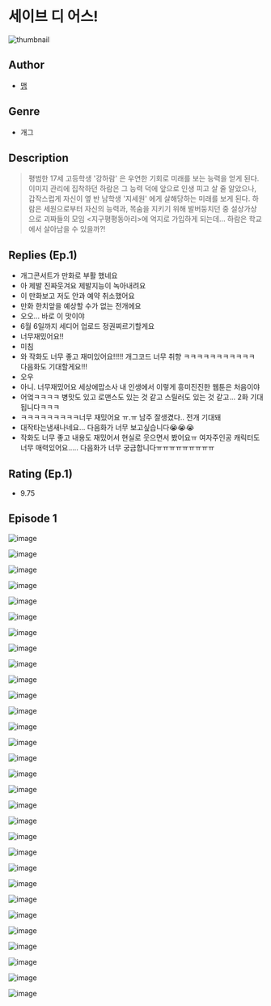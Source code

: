 # 세이브 디 어스!
![thumbnail](https://image-comic.pstatic.net/user_contents_data/challenge_comic/2023/05/23/366749/upload_3630805516528662583_480x623.jpeg)

## Author
- [맴](https://comic.naver.com/artistTitle?id=366749)

## Genre
- 개그

## Description
> 평범한 17세 고등학생 '강하람' 은 우연한 기회로 미래를 보는 능력을 얻게 된다. 이미지 관리에 집착하던 하람은 그 능력 덕에 앞으로 인생 피고 살 줄 알았으나, 갑작스럽게 자신이 옆 반 남학생 '지세원' 에게 살해당하는 미래를 보게 된다. 하람은 세원으로부터 자신의 능력과, 목숨을 지키기 위해 발버둥치던 중 설상가상으로 괴짜들의 모임 <지구평평동아리>에 억지로 가입하게 되는데... 하람은 학교에서 살아남을 수 있을까?!

## Replies (Ep.1)
- 개그콘서트가 만화로 부활 했네요
- 아 제발 진짜웃겨요 제발지능이 녹아내려요
- 이 만화보고 저도 안과 예약 취소했어요
- 만화 한치앞을 예상할 수가 없는 전개에요
- 오오… 바로 이 맛이야
- 6월 6일까지 세디어 업로드 정권찌르기할게요
- 너무재밌어요!!
- 미침
- 와 작화도 너무 좋고 재미있어요!!!!! 개그코드 너무 취향 ㅋㅋㅋㅋㅋㅋㅋㅋㅋㅋㅋ 다음화도 기대할게요!!!
- 오우
- 아니. 너무재밌어요 세상에맙소사 내 인생에서 이렇게 흥미진진한 웹툰은 처음이야
- 어엌ㅋㅋㅋㅋ 병맛도 있고 로맨스도 있는 것 같고 스릴러도 있는 것 같고... 2화 기대됩니다ㅋㅋㅋ
- ㅋㅋㅋㅋㅋㅋㅋㅋㅋ너무 재밌어요 ㅠ.ㅠ 남주 잘생겼다.. 전개 기대돼
- 대작타는냄새나네요... 다음화가 너무 보고싶습니다😭😭😭
- 작화도 너무 좋고 내용도 재밌어서 현실로 웃으면서 봤어요ㅠ 여자주인공 캐릭터도 너무 매력있어요..... 다음화가 너무 궁금합니다ㅠㅠㅠㅠㅠㅠㅠㅠㅠ

## Rating (Ep.1)
- 9.75

## Episode 1
![image](https://image-comic.pstatic.net/user_contents_data/challenge_comic/2023/05/23/366749/upload_7221017538769531184.jpeg)

![image](https://image-comic.pstatic.net/user_contents_data/challenge_comic/2023/05/23/366749/upload_3486683520110506547.jpeg)

![image](https://image-comic.pstatic.net/user_contents_data/challenge_comic/2023/05/23/366749/upload_7363445181883364912.jpeg)

![image](https://image-comic.pstatic.net/user_contents_data/challenge_comic/2023/05/23/366749/upload_7378079509886808112.jpeg)

![image](https://image-comic.pstatic.net/user_contents_data/challenge_comic/2023/05/23/366749/upload_3702347233440654692.jpeg)

![image](https://image-comic.pstatic.net/user_contents_data/challenge_comic/2023/05/23/366749/upload_7221298141146460724.jpeg)

![image](https://image-comic.pstatic.net/user_contents_data/challenge_comic/2023/05/23/366749/upload_3474921172329588067.jpeg)

![image](https://image-comic.pstatic.net/user_contents_data/challenge_comic/2023/05/23/366749/upload_3559030325183068262.jpeg)

![image](https://image-comic.pstatic.net/user_contents_data/challenge_comic/2023/05/23/366749/upload_7076904553172460594.jpeg)

![image](https://image-comic.pstatic.net/user_contents_data/challenge_comic/2023/05/23/366749/upload_3832899069361284194.jpeg)

![image](https://image-comic.pstatic.net/user_contents_data/challenge_comic/2023/05/23/366749/upload_3918476060842603313.jpeg)

![image](https://image-comic.pstatic.net/user_contents_data/challenge_comic/2023/05/23/366749/upload_7378075073215816243.jpeg)

![image](https://image-comic.pstatic.net/user_contents_data/challenge_comic/2023/05/23/366749/upload_4048789088078344805.jpeg)

![image](https://image-comic.pstatic.net/user_contents_data/challenge_comic/2023/05/23/366749/upload_3690807858048426593.jpeg)

![image](https://image-comic.pstatic.net/user_contents_data/challenge_comic/2023/05/23/366749/upload_3702579452977689143.jpeg)

![image](https://image-comic.pstatic.net/user_contents_data/challenge_comic/2023/05/23/366749/upload_4063485331502348338.jpeg)

![image](https://image-comic.pstatic.net/user_contents_data/challenge_comic/2023/05/23/366749/upload_3775476854751913526.jpeg)

![image](https://image-comic.pstatic.net/user_contents_data/challenge_comic/2023/05/23/366749/upload_7220734990036984630.jpeg)

![image](https://image-comic.pstatic.net/user_contents_data/challenge_comic/2023/05/23/366749/upload_3474586710344557108.jpeg)

![image](https://image-comic.pstatic.net/user_contents_data/challenge_comic/2023/05/23/366749/upload_7363443906210587960.jpeg)

![image](https://image-comic.pstatic.net/user_contents_data/challenge_comic/2023/05/23/366749/upload_7149856054526108515.jpeg)

![image](https://image-comic.pstatic.net/user_contents_data/challenge_comic/2023/05/23/366749/upload_7005692475875615586.jpeg)

![image](https://image-comic.pstatic.net/user_contents_data/challenge_comic/2023/05/23/366749/upload_3486405566990018149.jpeg)

![image](https://image-comic.pstatic.net/user_contents_data/challenge_comic/2023/05/23/366749/upload_3979274848297181753.jpeg)

![image](https://image-comic.pstatic.net/user_contents_data/challenge_comic/2023/05/23/366749/upload_3544677269521391972.jpeg)

![image](https://image-comic.pstatic.net/user_contents_data/challenge_comic/2023/05/23/366749/upload_3761688984123748408.jpeg)

![image](https://image-comic.pstatic.net/user_contents_data/challenge_comic/2023/05/23/366749/upload_3846690036879079009.jpeg)

![image](https://image-comic.pstatic.net/user_contents_data/challenge_comic/2023/05/23/366749/upload_3487584051003537508.jpeg)

![image](https://image-comic.pstatic.net/user_contents_data/challenge_comic/2023/05/23/366749/upload_7221065947395810614.jpeg)

![image](https://image-comic.pstatic.net/user_contents_data/challenge_comic/2023/05/23/366749/upload_7075497178342437733.jpeg)
